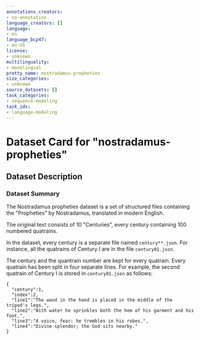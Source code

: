 ```yaml
---
annotations_creators:
- no-annotation
language_creators: []
language:
- en
language_bcp47:
- en-US
license:
- unknown
multilinguality:
- monolingual
pretty_name: nostradamus-propheties
size_categories:
- unknown
source_datasets: []
task_categories:
- sequence-modeling
task_ids:
- language-modeling
---
```

# Dataset Card for "nostradamus-propheties"

## Dataset Description

### Dataset Summary

The Nostradamus propheties dataset is a set of structured files containing the "Propheties" by Nostradamus, translated in modern English.

The original text consists of 10 "Centuries", every century containing 100 numbered quatrains.

In the dataset, every century is a separate file named `century**.json`. For instance, all the quatrains of Century I are in the file `century01.json`.

The century and the quantrain number are kept for every quatrain. Every quatrain has been split in four separate lines. For example, the second quatrain of Century I is stored in `century01.json` as follows:
```
{
  "century":1,
  "index":2,
  "line1":"The wand in the hand is placed in the middle of the tripod's legs.",
  "line2":"With water he sprinkles both the hem of his garment and his foot.",
  "line3":"A voice, fear: he trembles in his robes.",
  "line4":"Divine splendor; the God sits nearby."
}
```


